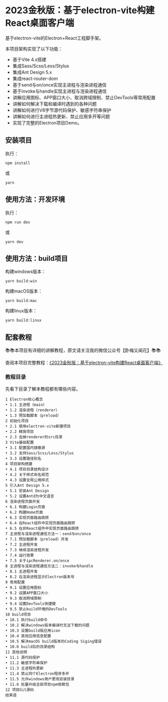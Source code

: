 # 2023金秋版：基于electron-vite构建React桌面客户端

基于electron-vite的Electron+React工程脚手架。

本项目架构实现了以下功能：

- 基于Vite 4.x搭建
- 集成Sass/Scss/Less/Stylus
- 集成Ant Design 5.x
- 集成react-router-dom
- 基于send与on/once实现主进程与渲染进程通信
- 基于invoke与handle实现主进程与渲染进程通信
- 讲解应用图标、APP窗口大小、取消跨域限制、禁止DevTools等常用配置
- 讲解如何解决下载和编译时遇到的各种问题
- 讲解如何进行V8字节源代码保护、敏感字符串保护
- 讲解如何进行主进程热更新、禁止应用多开等问题
- 实现了完整的Electron项目Demo。


## 安装项目
执行：
```
npm install
```
或
```
yarn
```

## 使用方法：开发环境

执行：
```
npm run dev
```
或
```
yarn dev
```

## 使用方法：build项目

构建windows版本：
```
yarn build:win
```

构建macOS版本：
```
yarn build:mac
```

构建linux版本：
```
yarn build:linux
```

## 配套教程

📚📚本项目有详细的讲解教程，原文请关注我的微信公众号【卧梅又闻花】📚📚

查阅本项目完整教程：[《2023金秋版：基于electron-vite构建React桌面客户端》](https://mp.weixin.qq.com/s/kUGPx5Uo2l54RRTCFY1OxA)

### 教程目录

先看下目录了解本教程都有哪些内容。

```
1 Electron核心概念
• 1.1 主进程（main）
• 1.2 渲染进程（renderer）
• 1.3 预加载脚本（preload）
2 初始化项目
• 2.1 使用electron-vite新建项目
• 2.2 精简项目
• 2.3 去掉renderer的src目录
3 Vite基础配置
• 3.1 配置国内镜像源
• 3.2 支持Sass/Scss/Less/Stylus
• 3.3 设置路径别名
4 项目架构搭建
• 4.1 项目目录结构设计
• 4.2 关于样式命名规范
• 4.3 设置全局公用样式
5 引入Ant Design 5.x
• 5.1 安装Ant Design
• 5.2 设置Antd为中文语言
6 渲染进程页面开发
• 6.1 构建Login页面
• 6.2 构建Home页面
• 6.3 实现页面路由跳转
• 6.4 在React组件中实现页面路由跳转
• 6.5 在非React组件中实现页面路由跳转
7 主进程与渲染进程通信方法一：send与on/once
• 7.1 预加载脚本（preload）开发
• 7.2 主进程开发
• 7.3 继续渲染进程开发
• 7.4 运行效果
• 7.5 关于ipcRenderer.on/once
8 主进程与渲染进程通信方法二：invoke与handle
• 8.1 主进程开发
• 8.2 在渲染进程显示Electron版本号
9 常用配置
• 9.1 设置应用图标
• 9.2 设置APP窗口大小
• 9.3 取消跨域限制
• 9.4 设置DevTools快捷键
• 9.5 禁止build环境的DevTools
10 build项目
• 10.1 执行build命令
• 10.2 解决windows版本编译时无法下载的问题
• 10.3 设置build版应用icon
• 10.4 其他应用信息配置
• 10.5 解决macOS build版本的Coding Siging错误
• 10.6 build后的目录结构
11 其他说明
• 11.1 源代码保护
• 11.2 敏感字符串保护
• 11.3 主进程热更新
• 11.4 禁止同个Electron程序多开
• 11.5 允许windows用户更改安装目录
• 11.6 批量升级全部项目npm依赖包
12 项目Git源码
结束语
```

